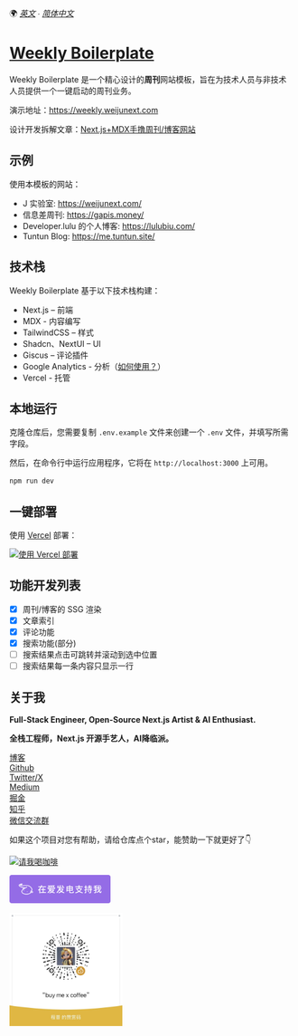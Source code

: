 🌍 *[英文](README.md) ∙ [简体中文](README-zh.md)*

# [Weekly Boilerplate](https://weekly.weijunext.com/)

Weekly Boilerplate 是一个精心设计的**周刊**网站模板，旨在为技术人员与非技术人员提供一个一键启动的周刊业务。

演示地址：https://weekly.weijunext.com

设计开发拆解文章：[Next.js+MDX手撸周刊/博客网站](https://juejin.cn/post/7355845238907486271)

## 示例
使用本模板的网站：
- J 实验室: https://weijunext.com/
- 信息差周刊: https://gapis.money/
- Developer.lulu 的个人博客: https://lulubiu.com/
- Tuntun Blog: https://me.tuntun.site/


## 技术栈

Weekly Boilerplate 基于以下技术栈构建：

- Next.js – 前端
- MDX - 内容编写
- TailwindCSS – 样式
- Shadcn、NextUI – UI
- Giscus – 评论插件
- Google Analytics - 分析（[如何使用？](https://weijunext.com/article/979b9033-188c-4d88-bfff-6cf74d28420d)）
- Vercel - 托管


## 本地运行

克隆仓库后，您需要复制 `.env.example` 文件来创建一个 `.env` 文件，并填写所需字段。

然后，在命令行中运行应用程序，它将在 `http://localhost:3000` 上可用。

```bash
npm run dev
```

## 一键部署

使用 [Vercel](https://vercel.com?utm_source=github&utm_medium=readme&utm_campaign=vercel-examples) 部署：

[![使用 Vercel 部署](https://vercel.com/button)](https://vercel.com/new/clone?repository-url=https://github.com/weijunext/weekly-boilerplate&project-name=&repository-name=weekly-boilerplate&demo-title=weekly-boilerplate&demo-description=Weekly%20Boilerplate.&demo-url=https://weekly.weijunext.com)


## 功能开发列表
- [x] 周刊/博客的 SSG 渲染
- [x] 文章索引
- [x] 评论功能
- [x] 搜索功能(部分)
- [ ] 搜索结果点击可跳转并滚动到选中位置
- [ ] 搜索结果每一条内容只显示一行

## 关于我

**Full-Stack Engineer, Open-Source Next.js Artist & AI Enthusiast.**

**全栈工程师，Next.js 开源手艺人，AI降临派。**

[博客](https://weijunext.com)  
[Github](https://github.com/weijunext)  
[Twitter/X](https://twitter.com/weijunext)  
[Medium](https://medium.com/@weijunext)  
[掘金](https://juejin.cn/user/26044008768029)  
[知乎](https://www.zhihu.com/people/mo-mo-mo-89-12-11)  
[微信交流群](https://weijunext.com/make-a-friend)  

如果这个项目对您有帮助，请给仓库点个star，能赞助一下就更好了👇

<a href="https://www.buymeacoffee.com/weijunextz" target="_blank"><img src="https://cdn.buymeacoffee.com/buttons/v2/default-yellow.png" alt="请我喝咖啡" style="height: 41px !important;width: 174px !important;" ></a>


<a href="https://afdian.net/a/weijunext" target="_blank"><img src="./public/afd.png" alt="在爱发电支持我" style="height: 50px !important"></a>

<img src="./public/zs.jpeg" alt="赞赏作者" style="height: 200px; width: 200px">